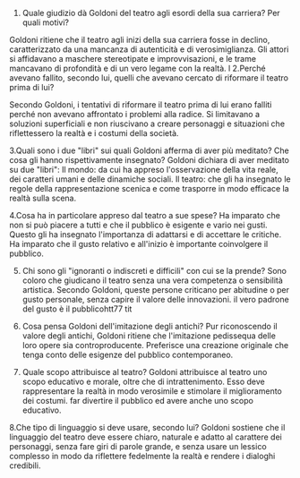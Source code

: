 1. Quale giudizio dà Goldoni del teatro agli esordi della sua carriera? 
Per quali motivi?

Goldoni ritiene che il teatro agli inizi della sua carriera fosse in declino, 
caratterizzato da una mancanza di autenticità e di verosimiglianza.
Gli attori si affidavano a maschere stereotipate e improvvisazioni,
 e le trame mancavano di profondità e di un vero legame con la realtà.
l
2.Perché avevano fallito, secondo lui, quelli che avevano cercato 
di riformare il teatro prima di lui?

Secondo Goldoni, i tentativi di riformare il teatro prima di lui erano falliti 
perché non avevano affrontato i problemi alla radice. Si limitavano a soluzioni 
superficiali e non riuscivano a creare personaggi e situazioni che riflettessero
la realtà e i costumi della società.

3.Quali sono i due "libri" sui quali Goldoni afferma di aver più meditato? Che cosa gli hanno rispettivamente insegnato?
Goldoni dichiara di aver meditato su due "libri":
Il mondo: da cui ha appreso l'osservazione della vita reale, dei caratteri umani e delle dinamiche sociali.
Il teatro: che gli ha insegnato le regole della rappresentazione scenica e come trasporre in modo efficace la realtà sulla scena.

4.Cosa ha in particolare appreso dal teatro a sue spese?
Ha imparato che non si può piacere a tutti e che il pubblico è esigente e vario nei gusti. 
Questo gli ha insegnato l'importanza di adattarsi e di accettare le critiche.
Ha imparato che il gusto relativo e all'inizio è importante coinvolgere il pubblico.

5. Chi sono gli "ignoranti o indiscreti e difficili" con cui se la prende?
Sono coloro che giudicano il teatro senza una vera competenza o sensibilità artistica.
Secondo Goldoni, queste persone criticano per abitudine o per gusto
personale, senza capire il valore delle innovazioni.
il vero padrone del gusto è il pubblicohtt77 tit

6. Cosa pensa Goldoni dell'imitazione degli antichi?
Pur riconoscendo il valore degli antichi, Goldoni ritiene che l'imitazione pedissequa delle loro opere 
sia controproducente. Preferisce una creazione originale che tenga conto delle esigenze del pubblico contemporaneo.

7. Quale scopo attribuisce al teatro?
Goldoni attribuisce al teatro uno scopo educativo e morale, oltre che di intrattenimento. 
Esso deve rappresentare la realtà in modo verosimile e stimolare il miglioramento dei costumi.
far divertire il pubblico ed avere anche uno scopo educativo.


8.Che tipo di linguaggio si deve usare, secondo lui?
Goldoni sostiene che il linguaggio del teatro deve essere chiaro, naturale e 
adatto al carattere dei personaggi, senza fare giri di parole grande, e senza usare un lessico complesso in modo da riflettere fedelmente la realtà e rendere i dialoghi credibili.